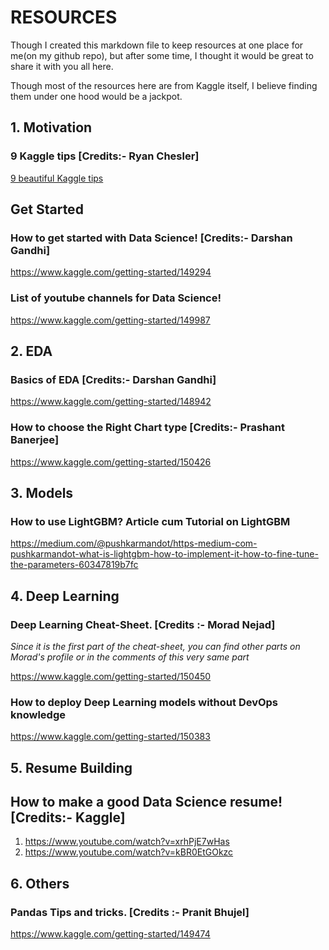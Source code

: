 # RESOURCES

Though I created this markdown file to keep resources at one place for me(on my github repo), but after some time, 
I thought it would be great to share it with you all here.

Though most of the resources here are from Kaggle itself, I believe finding them under one hood would be a jackpot. 


## 1. Motivation

### 9 Kaggle tips [Credits:- Ryan Chesler]

[9 beautiful Kaggle tips](https://www.kaggle.com/c/petfinder-adoption-prediction/discussion/80747)

## Get Started

### How to get started with Data Science! [Credits:- Darshan Gandhi]

https://www.kaggle.com/getting-started/149294

### List of youtube channels for Data Science!

https://www.kaggle.com/getting-started/149987

## 2. EDA

### Basics of EDA [Credits:- Darshan Gandhi]

https://www.kaggle.com/getting-started/148942

### How to choose the Right Chart type [Credits:- Prashant Banerjee]

https://www.kaggle.com/getting-started/150426

## 3. Models

### How to use LightGBM? Article cum Tutorial on LightGBM

https://medium.com/@pushkarmandot/https-medium-com-pushkarmandot-what-is-lightgbm-how-to-implement-it-how-to-fine-tune-the-parameters-60347819b7fc

## 4. Deep Learning

### Deep Learning Cheat-Sheet. [Credits :- Morad Nejad]
*Since it is the first part of the cheat-sheet, you can find other parts on Morad's profile or in the comments of this very same part*

https://www.kaggle.com/getting-started/150450

### How to deploy Deep Learning models without DevOps knowledge

https://www.kaggle.com/getting-started/150383

## 5. Resume Building

## How to make a good Data Science resume! [Credits:- Kaggle]

1.	https://www.youtube.com/watch?v=xrhPjE7wHas
2.	https://www.youtube.com/watch?v=kBR0EtGOkzc

## 6. Others

### Pandas Tips and tricks. [Credits :- Pranit Bhujel]

https://www.kaggle.com/getting-started/149474

